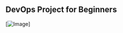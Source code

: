 ## DevOps Project for Beginners   

[![Image](https://github.com/shantayya/Projects/DevOPS-Project.PNG "DevOps Project - CI/CD with Jenkins Ansible Docker Kubernetes ")]
